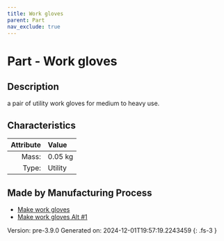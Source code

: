 ```yaml
---
title: Work gloves
parent: Part
nav_exclude: true
---
```

# Part - Work gloves

## Description
a pair of utility work gloves for medium to heavy use.

## Characteristics

| Attribute      | Value |
|--------:|:------|
|Mass:|0.05 kg|
|Type:|Utility|

## Made by Manufacturing Process

- [Make work gloves](../process/make-work-gloves.html)
- [Make work gloves Alt #1](../process/make-work-gloves-alt--1.html)



Version: pre-3.9.0 Generated on: 2024-12-01T19:57:19.2243459
{: .fs-3 }

